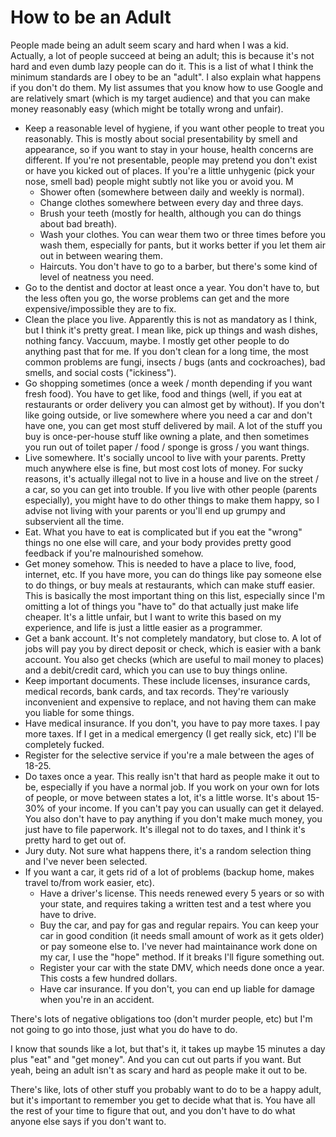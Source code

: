 How to be an Adult
==================

People made being an adult seem scary and hard when I was a kid. Actually, a lot of people succeed at being an adult; this is because it's not hard and even dumb lazy people can do it. This is a list of what I think the minimum standards are I obey to be an "adult". I also explain what happens if you don't do them. My list assumes that you know how to use Google and are relatively smart (which is my target audience) and that you can make money reasonably easy (which might be totally wrong and unfair).

- Keep a reasonable level of hygiene, if you want other people to treat you reasonably. This is mostly about social presentability by smell and appearance, so if you want to stay in your house, health concerns are different. If you're not presentable, people may pretend you don't exist or have you kicked out of places. If you're a little unhygenic (pick your nose, smell bad) people might subtly not like you or avoid you. M
    - Shower often (somewhere between daily and weekly is normal).
    - Change clothes somewhere between every day and three days.
    - Brush your teeth (mostly for health, although you can do things about bad breath).
    - Wash your clothes. You can wear them two or three times before you wash them, especially for pants, but it works better if you let them air out in between wearing them.
    - Haircuts. You don't have to go to a barber, but there's some kind of level of neatness you need.
- Go to the dentist and doctor at least once a year. You don't have to, but the less often you go, the worse problems can get and the more expensive/impossible they are to fix.
- Clean the place you live. Apparently this is not as mandatory as I think, but I think it's pretty great. I mean like, pick up things and wash dishes, nothing fancy. Vaccuum, maybe. I mostly get other people to do anything past that for me. If you don't clean for a long time, the most common problems are fungi, insects / bugs (ants and cockroaches), bad smells, and social costs ("ickiness").
- Go shopping sometimes (once a week / month depending if you want fresh food). You have to get like, food and things (well, if you eat at restaurants or order delivery you can almost get by without). If you don't like going outside, or live somewhere where you need a car and don't have one, you can get most stuff delivered by mail. A lot of the stuff you buy is once-per-house stuff like owning a plate, and then sometimes you run out of toilet paper / food / sponge is gross / you want things.
- Live somewhere. It's socially uncool to live with your parents. Pretty much anywhere else is fine, but most cost lots of money. For sucky reasons, it's actually illegal not to live in a house and live on the street / a car, so you can get into trouble. If you live with other people (parents especially), you might have to do other things to make them happy, so I advise not living with your parents or you'll end up grumpy and subservient all the time.
- Eat. What you have to eat is complicated but if you eat the "wrong" things no one else will care, and your body provides pretty good feedback if you're malnourished somehow.
- Get money somehow. This is needed to have a place to live, food, internet, etc. If you have more, you can do things like pay someone else to do things, or buy meals at restaurants, which can make stuff easier. This is basically the most important thing on this list, especially since I'm omitting a lot of things you "have to" do that actually just make life cheaper. It's a little unfair, but I want to write this based on my experience, and life is just a little easier as a programmer.
- Get a bank account. It's not completely mandatory, but close to. A lot of jobs will pay you by direct deposit or check, which is easier with a bank account. You also get checks (which are useful to mail money to places) and a debit/credit card, which you can use to buy things online.
- Keep important documents. These include licenses, insurance cards, medical records, bank cards, and tax records. They're variously inconvenient and expensive to replace, and not having them can make you liable for some things.
- Have medical insurance. If you don't, you have to pay more taxes. I pay more taxes. If I get in a medical emergency (I get really sick, etc) I'll be completely fucked.
- Register for the selective service if you're a male between the ages of 18-25.
- Do taxes once a year. This really isn't that hard as people make it out to be, especially if you have a normal job. If you work on your own for lots of people, or move between states a lot, it's a little worse. It's about 15-30% of your income. If you can't pay you can usually can get it delayed. You also don't have to pay anything if you don't make much money, you just have to file paperwork. It's illegal not to do taxes, and I think it's pretty hard to get out of.
- Jury duty. Not sure what happens there, it's a random selection thing and I've never been selected.
- If you want a car, it gets rid of a lot of problems (backup home, makes travel to/from work easier, etc).
    - Have a driver's license. This needs renewed every 5 years or so with your state, and requires taking a written test and a test where you have to drive.
    - Buy the car, and pay for gas and regular repairs. You can keep your car in good condition (it needs small amount of work as it gets older) or pay someone else to. I've never had maintainance work done on my car, I use the "hope" method. If it breaks I'll figure something out.
    - Register your car with the state DMV, which needs done once a year. This costs a few hundred dollars.
    - Have car insurance. If you don't, you can end up liable for damage when you're in an accident.

There's lots of negative obligations too (don't murder people, etc) but I'm not going to go into those, just what you do have to do.

I know that sounds like a lot, but that's it, it takes up maybe 15 minutes a day plus "eat" and "get money". And you can cut out parts if you want. But yeah, being an adult isn't as scary and hard as people make it out to be.

There's like, lots of other stuff you probably want to do to be a happy adult, but it's important to remember you get to decide what that is. You have all the rest of your time to figure that out, and you don't have to do what anyone else says if you don't want to.
